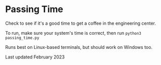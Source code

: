 # Passing Time
Check to see if it's a good time to get a coffee in the engineering center.

To run, make sure your system's time is correct, then run `python3 passing_time.py`

Runs best on Linux-based terminals, but should work on Windows too.

Last updated February 2023
